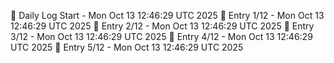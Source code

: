 📅 Daily Log Start - Mon Oct 13 12:46:29 UTC 2025
📌 Entry 1/12 - Mon Oct 13 12:46:29 UTC 2025
📌 Entry 2/12 - Mon Oct 13 12:46:29 UTC 2025
📌 Entry 3/12 - Mon Oct 13 12:46:29 UTC 2025
📌 Entry 4/12 - Mon Oct 13 12:46:29 UTC 2025
📌 Entry 5/12 - Mon Oct 13 12:46:29 UTC 2025
